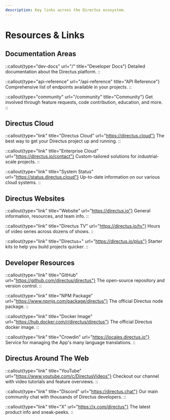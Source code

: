 ```yaml
---
description: Key links across the Directus ecosystem.
---
```


# Resources & Links

## Documentation Areas

::callout{type="dev-docs" url="/" title="Developer Docs"}
Detailed documentation about the Directus platform.
::

::callout{type="api-reference" url="/api-reference" title="API Reference"}
Comprehensive list of endpoints available in your projects.
::

<!-- TODO: ::callout{type="tutorials" url="/tutorials" title="Tutorials"}
Framework, project, and other implementation guides.
:: -->

::callout{type="community" url="/community" title="Community"}
Get involved through feature requests, code contribution, education, and more.
::

## Directus Cloud

::callout{type="link" title="Directus Cloud" url="https://directus.cloud"}
The best way to get your Directus project up and running.
::

::callout{type="link" title="Enterprise Cloud" url="https://directus.io/contact"}
Custom-tailored solutions for industrial-scale projects.
::

::callout{type="link" title="System Status" url="https://status.directus.cloud"}
Up-to-date information on our various cloud systems.
::


## Directus Websites

::callout{type="link" title="Website" url="https://directus.io"}
General information, resources, and team info.
::

::callout{type="link" title="Directus TV" url="https://directus.io/tv"}
Hours of video series across dozens of shows.
::

::callout{type="link" title="Directus+" url="https://directus.io/plus"}
Starter kits to help you build projects quicker.
::


## Developer Resources

::callout{type="link" title="GitHub" url="https://github.com/directus/directus"}
The open-source repository and version control.
::

::callout{type="link" title="NPM Package" url="https://www.npmjs.com/package/directus"}
The official Directus node package.
::

::callout{type="link" title="Docker Image" url="https://hub.docker.com/r/directus/directus"}
The official Directus docker image.
::

::callout{type="link" title="Crowdin" url="https://locales.directus.io"}
Service for managing the App's many language translations.
::


## Directus Around The Web

::callout{type="link" title="YouTube" url="https://www.youtube.com/c/DirectusVideos"}
Checkout our channel with video tutorials and feature overviews.
::

::callout{type="link" title="Discord" url="https://directus.chat"}
Our main community chat with thousands of Directus developers.
::

::callout{type="link" title="X" url="https://x.com/directus"}
The latest product info and sneak-peeks.
::
